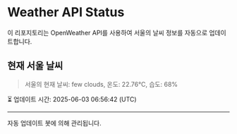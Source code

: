 
# Weather API Status

이 리포지토리는 OpenWeather API를 사용하여 서울의 날씨 정보를 자동으로 업데이트합니다.

## 현재 서울 날씨
> 서울의 현재 날씨: few clouds, 온도: 22.76°C, 습도: 68%

⏳ 업데이트 시간: 2025-06-03 06:56:42 (UTC)

---
자동 업데이트 봇에 의해 관리됩니다.
